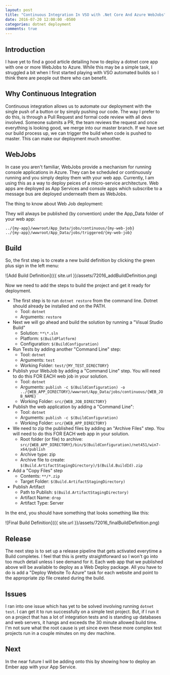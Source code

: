 ```yaml
---
layout: post
title: "Continuous Integration In VSO with .Net Core And Azure WebJobs"
date: 2016-07-20 12:00:00 -0500
categories: dotnet deployment
comments: true
---
```


## Introduction

I have yet to find a good article detailing how to deploy a dotnet core app with one or more WebJobs to Azure. 
While this may be a simple task, I struggled a bit when I first started playing with VSO automated builds so I think there are people out there who can benefit.

## Why Continuous Integration

Continuous integration allows us to automate our deployment with the single push of a button or by simply pushing our code.
The way I prefer to do this, is through a Pull Request and formal code review with all devs involved.
Someone submits a PR, the team reviews the request and once everything is looking good, we merge into our master branch.
If we have set our build process up, we can trigger the build when code is pushed to master.
This can make our deployment much smoother.  

## WebJobs

In case you aren't familiar, WebJobs provide a mechanism for running console applications in Azure.
They can be scheduled or continuously running and you simply deploy them with your web app. 
Currently, I am using this as a way to deploy peices of a micro-service architecture.
Web apps are deployed as App Services and console apps which subscribe to a message bus are deployed underneath them as WebJobs.

The thing to know about Web Job deployment:

They will always be published (by convention) under the App_Data folder of your web app:

```
../{my-app}/wwwroot/App_Data/jobs/continuous/{my-web-job}
../{my-app}/wwwroot/App_Data/jobs/triggered/{my-web-job}
```

## Build

So, the first step is to create a new build definition by clicking the green plus sign in the left menu:

![Add Build Definition]({{ site.url }}/assets/72016_addBuildDefinition.png)

Now we need to add the steps to build the project and get it ready for deployment.

- The first step is to run `dotnet restore` from the command line. Dotnet should already be installed and on the PATH.
  - Tool: `dotnet`
  - Arguments: `restore`
- Next we will go ahead and build the solution by running a "Visual Studio Build" 
  - Solution: `**\*.sln`
  - Platform: `$(BuildPlatform)`
  - Configuration: `$(BuildConfiguration)`
- Run Tests by adding another "Command Line" step:
  - Tool: `dotnet`
  - Arguments: `test`
  - Working Folder: `test/{MY_TEST_DIRECTORY}`
- Publish your WebJob by adding a "Command Line" step. You will need to do this FOR EACH web job in your solution.
  - Tool: `dotnet`
  - Arguments: `publish -c $(BuildConfiguration) -o ../{WEB_APP_DIRECTORY}/wwwroot/App_Data/jobs/continuous/{WEB_JOB_NAME}`
  - Working Folder: `src/{WEB_JOB_DIRECTORY}`
- Publish the web application by adding a "Command Line":
  - Tool: `dotnet`
  - Arguments: `publish -c $(BuildConfiguration)`
  - Working Folder: `src/{WEB_APP_DIRECTORY}`
- We need to zip the published files by adding an "Archive Files" step. You will need to do this FOR EACH web app in your solution.
  - Root folder (or file) to archive: `src/{WEB_APP_DIRECTORY}/bin/$(BuildConfiguration)/net451/win7-x64/publish`
  - Archive type: zip
  - Archive file to create: `$(Build.ArtifactStagingDirectory)/$(Build.BuildId).zip`
- Add a "Copy Files" step
  - Contents: `**/*.zip`
  - Target Folder: `$(Build.ArtifactStagingDirectory)`
- Publish Artifact
  - Path to Publish: `$(Build.ArtifactStagingDirectory)`
  - Artifact Name: `drop`
  - Artifact Type: Server

In the end, you should have something that looks something like this:

![Final Build Definition]({{ site.url }}/assets/72016_finalBuildDefinition.png)

## Release

The next step is to set up a release pipeline that gets activated everytime a Build completes.
I feel that this is pretty straightforward so I won't go into too much detail unless I see demand for it. 
Each web app that we published above will be available to deploy as a Web Deploy package. 
All you have to do is add a "Deploy Website To Azure" task for each website and point to the appropriate zip file created during the build.

## Issues

I ran into one issue which has yet to be solved involving running `dotnet test`. 
I can get it to run successfully on a simple test project. 
But, if I run it on a project that has a lot of integration tests and is standing up databases and web servers, it hangs and exceeds the 30 minute allowed build time.
I'm not sure what the root cause is yet since even these more complex test projects run in a couple minutes on my dev machine.

## Next

In the near future I will be adding onto this by showing how to deploy an Ember app with your App Service. 